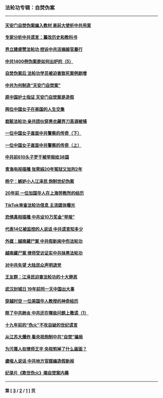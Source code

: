 ### 法轮功专辑：自焚伪案
---
#### [天安门自焚伪案编入教材 美前大使析中共用意](../../pages/nf5562/n13791932.md?11020430) 
#### [专家分析中共谎言：纂改历史和教科书](../../pages/nf5562/n13781542.md?11020430) 
#### [界立建盛赞法轮功 控诉中共活摘器官暴行](../../pages/nf5562/n13781971.md?11020430) 
#### [中共1400例伪案是如何出炉的（5）](../../pages/nf5562/n13226831.md?11020430) 
#### [自焚伪案后 法轮功学员被迫害致死案例剧增](../../pages/nf5562/n13190600.md?11020430) 
#### [中共为何制造“天安门自焚案”](../../pages/nf5562/n13183270.md?11020430) 
#### [原中国护士指证 天安门自焚案是造假](../../pages/nf5562/n13172289.md?11020430) 
#### [两位中国女子在美国的人生交集](../../pages/nf5562/n13156138.md?11020430) 
#### [栽赃法轮功 亲共团伙穿黑衣藏界刀高调被捕](../../pages/nf5562/n13073780.md?11020430) 
#### [一位中国女子直面中共警察的传奇（下）](../../pages/nf5562/n12989706.md?11020430) 
#### [一位中国女子直面中共警察的传奇（上）](../../pages/nf5562/n12985072.md?11020430) 
#### [中共前610头子罗干被举报给38国](../../pages/nf5562/n12975419.md?11020430) 
#### [青海电视插播 张荣娟20年冤狱又加刑2年](../../pages/nf5562/n12738166.md?11020430) 
#### [杨宁：嫉妒小人江泽民 炮制世纪伪案](../../pages/nf5562/n12724108.md?11020430) 
#### [20年前 一位加国华人在上海劳教所的经历](../../pages/nf5562/n12707932.md?11020430) 
#### [TikTok审查法轮功信息 主流媒体曝光](../../pages/nf5562/n12362336.md?11020430) 
#### [恐惧真相插播 中共设10万奖金“举报”](../../pages/nf5562/n12306396.md?11020430) 
#### [代表14亿被监控的人说话 中共谎言知多少](../../pages/nf5562/n12297484.md?11020430) 
#### [外媒：越南藏尸案 中共假新闻中伤法轮功](../../pages/nf5562/n12264411.md?11020430) 
#### [越南藏尸案 律师受访证实中共抹黑法轮功](../../pages/nf5562/n12261878.md?11020430) 
#### [对中共失望 大陆民众声明退党](../../pages/nf5562/n12187315.md?11020430) 
#### [王友群：江泽民迫害法轮功的十大罪恶](../../pages/nf5562/n12169074.md?11020430) 
#### [武汉封城日 19年前同一天中国出大事](../../pages/nf5562/n12150901.md?11020430) 
#### [穿越时空  一位美国华人教授的神奇经历](../../pages/nf5562/n12097460.md?11020430) 
#### [除了中共肺炎 中共还在哪些问题上撒谎（1）](../../pages/nf5562/n11955770.md?11020430) 
#### [十九年前的“伪火”不攻自破的世纪谎言](../../pages/nf5562/n11813238.md?11020430) 
#### [从江苏大爆炸 看央视炮制中共“自焚”骗局](../../pages/nf5562/n11140275.md?11020430) 
#### [为污蔑人权律师王宇 央视剪掉了什么画面？](../../pages/nf5562/n11130142.md?11020430) 
#### [聋哑人说话 中共地方官媒编造假新闻](../../pages/nf5562/n11006067.md?11020430) 
#### [纪录片《欺世伪火》揭自焚案内幕](../../pages/nf5562/n11002664.md?11020430) 

---
#### 第 [ [3](./3.md?11020430) / [2](./2.md?11020430) / [1](./1.md?11020430) ] 页
